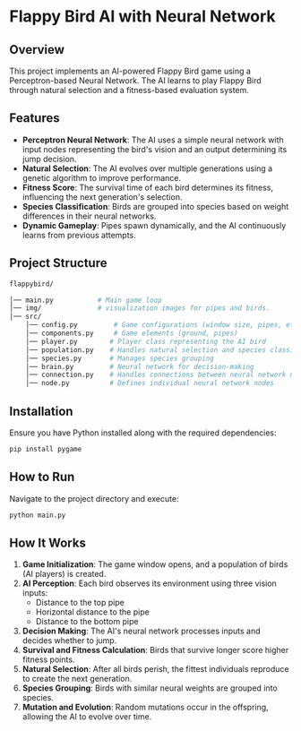 # Flappy Bird AI with Neural Network

## Overview

This project implements an AI-powered Flappy Bird game using a Perceptron-based Neural Network. The AI learns to play Flappy Bird through natural selection and a fitness-based evaluation system.

## Features

- **Perceptron Neural Network**: The AI uses a simple neural network with input nodes representing the bird's vision and an output determining its jump decision.
- **Natural Selection**: The AI evolves over multiple generations using a genetic algorithm to improve performance.
- **Fitness Score**: The survival time of each bird determines its fitness, influencing the next generation's selection.
- **Species Classification**: Birds are grouped into species based on weight differences in their neural networks.
- **Dynamic Gameplay**: Pipes spawn dynamically, and the AI continuously learns from previous attempts.

## Project Structure

```bash
flappybird/

│── main.py           # Main game loop
│── img/              # visualization images for pipes and birds.
│── src/
    │── config.py         # Game configurations (window size, pipes, etc.)
    │── components.py     # Game elements (ground, pipes)
    │── player.py        # Player class representing the AI bird
    │── population.py    # Handles natural selection and species classification
    │── species.py       # Manages species grouping
    │── brain.py         # Neural network for decision-making
    │── connection.py    # Handles connections between neural network nodes
    │── node.py          # Defines individual neural network nodes
```

## Installation

Ensure you have Python installed along with the required dependencies:

```bash
pip install pygame
```

## How to Run

Navigate to the project directory and execute:

```bash
python main.py
```

## How It Works

1. **Game Initialization**: The game window opens, and a population of birds (AI players) is created.
2. **AI Perception**: Each bird observes its environment using three vision inputs:
   - Distance to the top pipe
   - Horizontal distance to the pipe
   - Distance to the bottom pipe
3. **Decision Making**: The AI's neural network processes inputs and decides whether to jump.
4. **Survival and Fitness Calculation**: Birds that survive longer score higher fitness points.
5. **Natural Selection**: After all birds perish, the fittest individuals reproduce to create the next generation.
6. **Species Grouping**: Birds with similar neural weights are grouped into species.
7. **Mutation and Evolution**: Random mutations occur in the offspring, allowing the AI to evolve over time.
